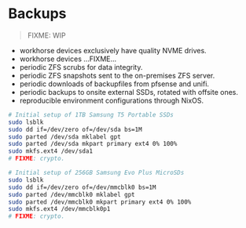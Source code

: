 # Backups

> FIXME: WIP

* workhorse devices exclusively have quality NVME drives.
* workhorse devices ...FIXME...
* periodic ZFS scrubs for data integrity.
* periodic ZFS snapshots sent to the on-premises ZFS server.
* periodic downloads of backupfiles from pfsense and unifi.
* periodic backups to onsite external SSDs, rotated with offsite ones.
* reproducible environment configurations through NixOS.

```sh
# Initial setup of 1TB Samsung T5 Portable SSDs
sudo lsblk
sudo dd if=/dev/zero of=/dev/sda bs=1M
sudo parted /dev/sda mklabel gpt
sudo parted /dev/sda mkpart primary ext4 0% 100%
sudo mkfs.ext4 /dev/sda1
# FIXME: crypto.
```

```sh
# Initial setup of 256GB Samsung Evo Plus MicroSDs
sudo lsblk
sudo dd if=/dev/zero of=/dev/mmcblk0 bs=1M
sudo parted /dev/mmcblk0 mklabel gpt
sudo parted /dev/mmcblk0 mkpart primary ext4 0% 100%
sudo mkfs.ext4 /dev/mmcblk0p1
# FIXME: crypto.
```

